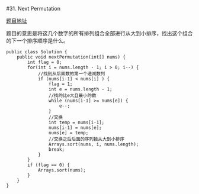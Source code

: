 #31. Next Permutation

[题目地址](https://leetcode.com/problems/next-permutation/)

题目的意思是将这几个数字的所有排列组合全部进行从大到小排序，找出这个组合的下一个排序顺序是什么。
```
public class Solution {
    public void nextPermutation(int[] nums) {
        int flag = 0;
        for(int i = nums.length - 1; i > 0; i--) {
            //找到从后面数的第一个递减数列
            if (nums[i-1] < nums[i] ) {
                flag = 1;
                int e = nums.length - 1;
                //找的比e大且最小的数
                while (nums[i-1] >= nums[e]) {
                    e--;
                }
                //交换
                int temp = nums[i-1];
                nums[i-1] = nums[e];
                nums[e] = temp;
                //交换之后后面的序列按从大到小排序
                Arrays.sort(nums, i, nums.length);
                break;
            }
        }
        if (flag == 0) {
            Arrays.sort(nums);
        }
    }
}
```